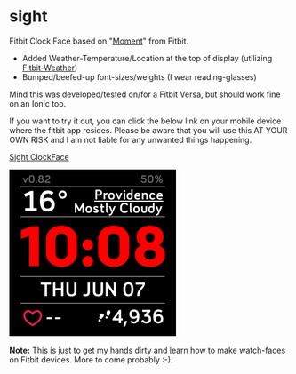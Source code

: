 # sight
Fitbit Clock Face based on "<a href="https://github.com/Fitbit/sdk-moment">Moment</a>" from Fitbit.

- Added Weather-Temperature/Location at the top of display (utilizing <a href="https://github.com/gregoiresage/fitbit-weather">Fitbit-Weather</a>)
- Bumped/beefed-up font-sizes/weights (I wear reading-glasses)

Mind this was developed/tested on/for a Fitbit Versa, but should work fine on an Ionic too.

If you want to try it out, you can click the below link on your mobile device where the fitbit app resides. Please be aware that you will use this AT YOUR OWN RISK and I am not liable for any unwanted things happening.

<a href="https://gam.fitbit.com/gallery/clock/bd192470-32bf-4507-9aca-e0fc9a9e0a38">Sight ClockFace</a>

![Alt text](https://raw.githubusercontent.com/cbuijs/sight/master/screenshots/Sight-Screenshot.png "ScreenShot")

<b>Note:</b> This is just to get my hands dirty and learn how to make watch-faces on Fitbit devices. More to come probably :-).

